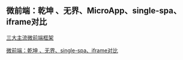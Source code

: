 ## 微前端：乾坤 、无界、MicroApp、single-spa、iframe对比

[三大主流微前端框架](https://blog.csdn.net/xgangzai/article/details/135944214 "三大主流微前端框架")

[微前端：乾坤 、无界、single-spa、iframe对比](https://blog.csdn.net/m0_56416159/article/details/140328659 "微前端：乾坤 、无界、single-spa、iframe对比")